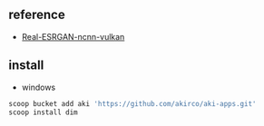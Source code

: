 ## reference

- [Real-ESRGAN-ncnn-vulkan](https://github.com/xinntao/Real-ESRGAN-ncnn-vulkan)

## install

- windows

```powershell
scoop bucket add aki 'https://github.com/akirco/aki-apps.git'
scoop install dim
```
